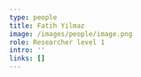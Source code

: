 ```yaml
---
type: people
title: Fatih Yilmaz
image: /images/people/image.png
role: Researcher level 1
intro: ''
links: []
---
```


